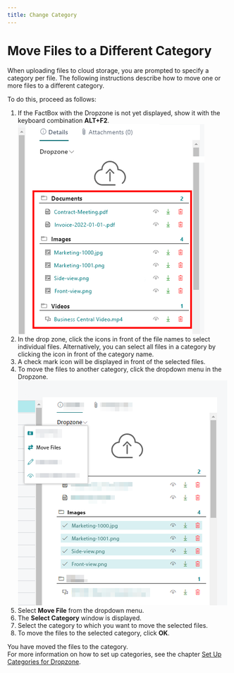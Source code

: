 ```yaml
---
title: Change Category
---
```


# <a name="move-files-to-different-category"></a>Move Files to a Different Category

When uploading files to cloud storage, you are prompted to specify a category per file. The following instructions describe how to move one or more files to a different category.  

To do this, proceed as follows: 

1. If the FactBox with the Dropzone is not yet displayed, show it with the keyboard combination **ALT+F2**.  
    ![categories-on-item-list](../assets/categories-on-item-list.png)  
1. In the drop zone, click the icons in front of the file names to select individual files. Alternatively, you can select all files in a category by clicking the icon in front of the category name.  
1. A check mark icon will be displayed in front of the selected files.  
1. To move the files to another category, click the dropdown menu in the Dropzone.  
    ![move-files-in-different-category](../assets/move-files-in-different-category.png)  
1. Select **Move File** from the dropdown menu.  
1. The **Select Category** window is displayed.  
1. Select the category to which you want to move the selected files.  
1. To move the files to the selected category, click **OK**.  

You have moved the files to the category.  
For more information on how to set up categories, see the chapter [Set Up Categories for Dropzone](../setup/set-up-categories-for-dropzone.md).  
